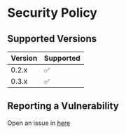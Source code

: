 # Security Policy

## Supported Versions

| Version | Supported          |
| ------- | ------------------ |
| 0.2.x   | :white_check_mark: |
| 0.3.x   | :white_check_mark: |

## Reporting a Vulnerability

Open an issue in [here](https://github.com/slaylocal/typescript-starter/issues)
